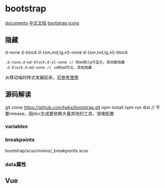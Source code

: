 
# bootstrap

[documents](https://getbootstrap.com/docs/versions/)
[中文文档](https://www.bootcss.com/)
[bootstrap icons](https://icons.getbootstrap.com/)


## 隐藏

d-none
d-block
d-{sm,md,lg,xl}-none
d-{sm,md,lg,xl}-block

```pug
.d-none.d-md-block.d-xl-none // 除md和lg可显示，其他都隐藏
.d-block.d-md-none // sm和md可见，其他隐藏
```



从移动端的样式发展起来，[可参考使用](https://github.com/lmj01/masteralign-web.git)

## 源码解读

git clone https://github.com/twbs/bootstrap.git
npm install
npm run dist // 不要release，因doc生成要依赖大量其他的工具，很难配置

### variables

### breakpoints
bootstrap/scss/mixins/_breakpoints.scss

### data属性


## Vue

